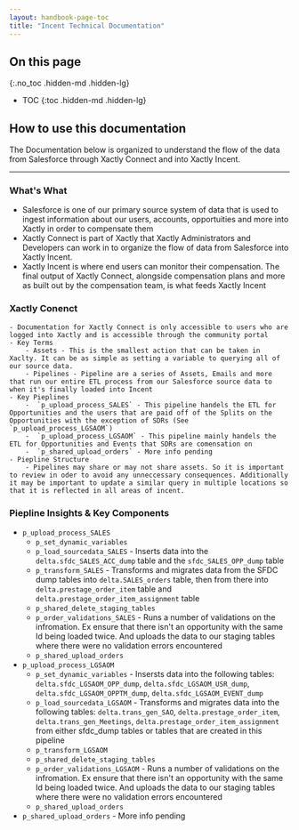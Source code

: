 ```yaml
---
layout: handbook-page-toc
title: "Incent Technical Documentation"
---
```

## On this page
{:.no_toc .hidden-md .hidden-lg}

- TOC
{:toc .hidden-md .hidden-lg}

## How to use this documentation

The Documentation below is organized to understand the flow of the data from Salesforce through Xactly Connect and into Xactly Incent. 

---

### What's What 
   - Salesforce is one of our primary source system of data that is used to ingest information about our users, accounts, opportuities and more into Xactly in order to compensate them
   - Xactly Connect is part of Xactly that Xactly Administrators and Developers can work in to organize the flow of data from Salesforce into Xactly Incent. 
   - Xactly Incent is where end users can monitor their compensation. The final output of Xactly Connect, alongside compensation plans and more as built out by the compensation team, is what feeds Xactly Incent

### Xactly Conenct
    - Documentation for Xactly Connect is only accessible to users who are logged into Xactly and is accessible through the community portal 
    - Key Terms
        - Assets - This is the smallest action that can be taken in Xaclty. It can be as simple as setting a variable to querying all of our source data.
        - Pipelines - Pipeline are a series of Assets, Emails and more that run our entire ETL process from our Salesforce source data to when it's finally loaded into Incent
    - Key Pieplines
        -  `p_upload_process_SALES` - This pipeline handels the ETL for Opportunities and the users that are paid off of the Splits on the Opportunities with the exception of SDRs (See `p_upload_process_LGSAOM`)
        -  `p_upload_process_LGSAOM` - This pipeline mainly handels the ETL for Opportunities and Events that SDRs are comensation on 
        -  `p_shared_upload_orders` - More info pending
    - Piepline Structure
        - Pipelines may share or may not share assets. So it is important to review in oder to avoid any unneccessary consequences. Additionally it may be important to update a similar query in multiple locations so that it is reflected in all areas of incent. 

### Piepline Insights & Key Components
-  `p_upload_process_SALES`
    - `p_set_dynamic_variables`
    - `p_load_sourcedata_SALES` - Inserts data into the `delta.sfdc_SALES_ACC_dump` table and the `sfdc_SALES_OPP_dump` table
    - `p_transform_SALES` - Transforms and migrates data from the SFDC dump tables into `delta.SALES_orders` table, then from there into `delta.prestage_order_item` table and `delta.prestage_order_item_assignment` table
    - `p_shared_delete_staging_tables`
    - `p_order_validations_SALES` - Runs a number of validations on the infromation. Ex ensure that there isn't an opportunity with the same Id being loaded twice. And uploads the data to our staging tables where there were no validation errors encountered
    - `p_shared_upload_orders` 
-  `p_upload_process_LGSAOM`
    - `p_set_dynamic_variables` - Insersts data into the following tables: `delta.sfdc_LGSAOM_OPP_dump`, `delta.sfdc_LGSAOM_USR_dump`, `delta.sfdc_LGSAOM_OPPTM_dump`, `delta.sfdc_LGSAOM_EVENT_dump`
    - `p_load_sourcedata_LGSAOM` - Transforms and migrates data into the following tables: `delta.trans_gen_SAO`, `delta.prestage_order_item`, `delta.trans_gen_Meetings`, `delta.prestage_order_item_assignment` from either sfdc_dump tables or tables that are created in this pipeline
    - `p_transform_LGSAOM`
    - `p_shared_delete_staging_tables`
    - `p_order_validations_LGSAOM` - Runs a number of validations on the infromation. Ex ensure that there isn't an opportunity with the same Id being loaded twice. And uploads the data to our staging tables where there were no validation errors encountered
    - `p_shared_upload_orders`
-  `p_shared_upload_orders` - More info pending

